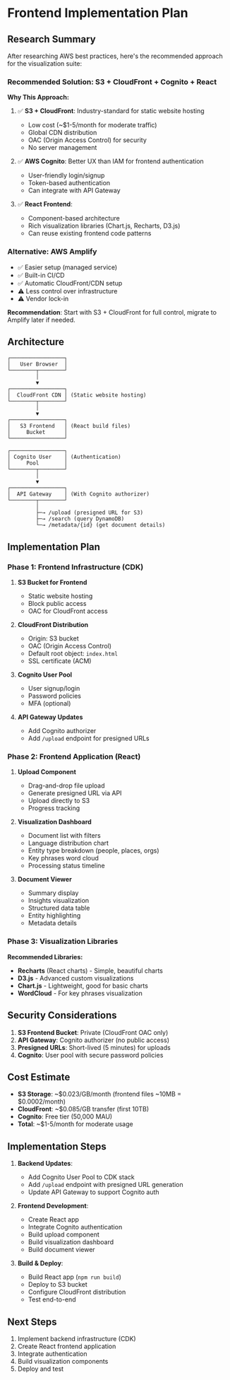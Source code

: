 # Frontend Implementation Plan

## Research Summary

After researching AWS best practices, here's the recommended approach for the visualization suite:

### Recommended Solution: S3 + CloudFront + Cognito + React

**Why This Approach:**
1. ✅ **S3 + CloudFront**: Industry-standard for static website hosting
   - Low cost (~$1-5/month for moderate traffic)
   - Global CDN distribution
   - OAC (Origin Access Control) for security
   - No server management

2. ✅ **AWS Cognito**: Better UX than IAM for frontend authentication
   - User-friendly login/signup
   - Token-based authentication
   - Can integrate with API Gateway

3. ✅ **React Frontend**: 
   - Component-based architecture
   - Rich visualization libraries (Chart.js, Recharts, D3.js)
   - Can reuse existing frontend code patterns

### Alternative: AWS Amplify
- ✅ Easier setup (managed service)
- ✅ Built-in CI/CD
- ✅ Automatic CloudFront/CDN setup
- ⚠️ Less control over infrastructure
- ⚠️ Vendor lock-in

**Recommendation**: Start with S3 + CloudFront for full control, migrate to Amplify later if needed.

## Architecture

```
┌─────────────────┐
│   User Browser  │
└────────┬────────┘
         │
         ▼
┌─────────────────┐
│  CloudFront CDN │ (Static website hosting)
└────────┬────────┘
         │
         ▼
┌─────────────────┐
│   S3 Frontend   │ (React build files)
│     Bucket      │
└─────────────────┘

┌─────────────────┐
│ Cognito User    │ (Authentication)
│     Pool        │
└────────┬────────┘
         │
         ▼
┌─────────────────┐
│  API Gateway    │ (With Cognito authorizer)
└────────┬────────┘
         │
         ├─→ /upload (presigned URL for S3)
         ├─→ /search (query DynamoDB)
         └─→ /metadata/{id} (get document details)
```

## Implementation Plan

### Phase 1: Frontend Infrastructure (CDK)

1. **S3 Bucket for Frontend**
   - Static website hosting
   - Block public access
   - OAC for CloudFront access

2. **CloudFront Distribution**
   - Origin: S3 bucket
   - OAC (Origin Access Control)
   - Default root object: `index.html`
   - SSL certificate (ACM)

3. **Cognito User Pool**
   - User signup/login
   - Password policies
   - MFA (optional)

4. **API Gateway Updates**
   - Add Cognito authorizer
   - Add `/upload` endpoint for presigned URLs

### Phase 2: Frontend Application (React)

1. **Upload Component**
   - Drag-and-drop file upload
   - Generate presigned URL via API
   - Upload directly to S3
   - Progress tracking

2. **Visualization Dashboard**
   - Document list with filters
   - Language distribution chart
   - Entity type breakdown (people, places, orgs)
   - Key phrases word cloud
   - Processing status timeline

3. **Document Viewer**
   - Summary display
   - Insights visualization
   - Structured data table
   - Entity highlighting
   - Metadata details

### Phase 3: Visualization Libraries

**Recommended Libraries:**
- **Recharts** (React charts) - Simple, beautiful charts
- **D3.js** - Advanced custom visualizations
- **Chart.js** - Lightweight, good for basic charts
- **WordCloud** - For key phrases visualization

## Security Considerations

1. **S3 Frontend Bucket**: Private (CloudFront OAC only)
2. **API Gateway**: Cognito authorizer (no public access)
3. **Presigned URLs**: Short-lived (5 minutes) for uploads
4. **Cognito**: User pool with secure password policies

## Cost Estimate

- **S3 Storage**: ~$0.023/GB/month (frontend files ~10MB = $0.0002/month)
- **CloudFront**: ~$0.085/GB transfer (first 10TB)
- **Cognito**: Free tier (50,000 MAU)
- **Total**: ~$1-5/month for moderate usage

## Implementation Steps

1. **Backend Updates**:
   - Add Cognito User Pool to CDK stack
   - Add `/upload` endpoint with presigned URL generation
   - Update API Gateway to support Cognito auth

2. **Frontend Development**:
   - Create React app
   - Integrate Cognito authentication
   - Build upload component
   - Build visualization dashboard
   - Build document viewer

3. **Build & Deploy**:
   - Build React app (`npm run build`)
   - Deploy to S3 bucket
   - Configure CloudFront distribution
   - Test end-to-end

## Next Steps

1. Implement backend infrastructure (CDK)
2. Create React frontend application
3. Integrate authentication
4. Build visualization components
5. Deploy and test

